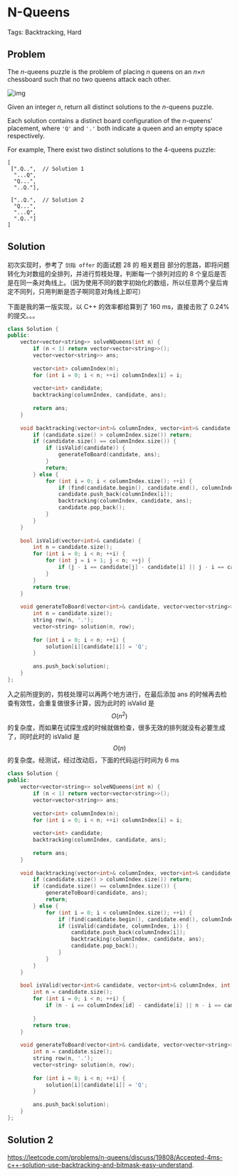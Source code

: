 # N-Queens

Tags: Backtracking, Hard

## Problem

The *n*-queens puzzle is the problem of placing *n* queens on an *n*×*n* chessboard such that no two queens attack each other.

![img](https://leetcode.com/static/images/problemset/8-queens.png)

Given an integer *n*, return all distinct solutions to the *n*-queens puzzle.

Each solution contains a distinct board configuration of the *n*-queens' placement, where `'Q'` and `'.'` both indicate a queen and an empty space respectively.

For example,
There exist two distinct solutions to the 4-queens puzzle:

```
[
 [".Q..",  // Solution 1
  "...Q",
  "Q...",
  "..Q."],

 ["..Q.",  // Solution 2
  "Q...",
  "...Q",
  ".Q.."]
]
```

## Solution

初次实现时，参考了 `剑指 offer` 的面试题 28 的 相关题目 部分的思路，即将问题转化为对数组的全排列，并进行剪枝处理，判断每一个排列对应的 8 个皇后是否是在同一条对角线上。（因为使用不同的数字初始化的数组，所以任意两个皇后肯定不同列，只用判断是否子啊同意对角线上即可）

下面是我的第一版实现，以 C++ 的效率都给算到了 160 ms，直接击败了 0.24% 的提交。。。

```cpp
class Solution {
public:
    vector<vector<string>> solveNQueens(int n) {
        if (n < 1) return vector<vector<string>>();
        vector<vector<string>> ans;
        
        vector<int> columnIndex(n);
        for (int i = 0; i < n; ++i) columnIndex[i] = i;
        
        vector<int> candidate;
        backtracking(columnIndex, candidate, ans);
        
        return ans;
    }
    
    void backtracking(vector<int>& columnIndex, vector<int>& candidate, vector<vector<string>>& ans) {
        if (candidate.size() > columnIndex.size()) return;
        if (candidate.size() == columnIndex.size()) {
            if (isValid(candidate)) {
                generateToBoard(candidate, ans);
            }
            return;
        } else {
            for (int i = 0; i < columnIndex.size(); ++i) {
                if (find(candidate.begin(), candidate.end(), columnIndex[i]) != candidate.end()) continue;
                candidate.push_back(columnIndex[i]);
                backtracking(columnIndex, candidate, ans);
                candidate.pop_back();
            }
        }
    }
    
    bool isValid(vector<int>& candidate) {
        int n = candidate.size();
        for (int i = 0; i < n; ++i) {
            for (int j = i + 1; j < n; ++j) {
                if (j - i == candidate[j] - candidate[i] || j - i == candidate[i] - candidate[j]) return false;
            }
        }
        return true;
    }
    
    void generateToBoard(vector<int>& candidate, vector<vector<string>>& ans) {
        int n = candidate.size();
        string row(n, '.');
        vector<string> solution(n, row);
        
        for (int i = 0; i < n; ++i) {
            solution[i][candidate[i]] = 'Q';
        }
        
        ans.push_back(solution);
    }
};
```

 入之前所提到的，剪枝处理可以再两个地方进行，在最后添加 ans 的时候再去检查有效性，会重复做很多计算，因为此时的 isValid 是 $$O(n^2)$$ 的复杂度，而如果在试探生成的时候就做检查，很多无效的排列就没有必要生成了，同时此时的 isValid 是 $$O(n)$$ 的复杂度。经测试，经过改动后，下面的代码运行时间为 6 ms

```cpp
class Solution {
public:
    vector<vector<string>> solveNQueens(int n) {
        if (n < 1) return vector<vector<string>>();
        vector<vector<string>> ans;
        
        vector<int> columnIndex(n);
        for (int i = 0; i < n; ++i) columnIndex[i] = i;
        
        vector<int> candidate;
        backtracking(columnIndex, candidate, ans);
        
        return ans;
    }
    
    void backtracking(vector<int>& columnIndex, vector<int>& candidate, vector<vector<string>>& ans) {
        if (candidate.size() > columnIndex.size()) return;
        if (candidate.size() == columnIndex.size()) {
            generateToBoard(candidate, ans);
            return;
        } else {
            for (int i = 0; i < columnIndex.size(); ++i) {
                if (find(candidate.begin(), candidate.end(), columnIndex[i]) != candidate.end()) continue;
                if (isValid(candidate, columnIndex, i)) {
                    candidate.push_back(columnIndex[i]);
                    backtracking(columnIndex, candidate, ans);
                    candidate.pop_back();
                }
            }
        }
    }
    
    bool isValid(vector<int>& candidate, vector<int>& columnIndex, int id) {
        int n = candidate.size();
        for (int i = 0; i < n; ++i) {
            if (n - i == columnIndex[id] - candidate[i] || n - i == candidate[i] - columnIndex[id]) return false;
            
        }
        return true;
    }
    
    void generateToBoard(vector<int>& candidate, vector<vector<string>>& ans) {
        int n = candidate.size();
        string row(n, '.');
        vector<string> solution(n, row);
        
        for (int i = 0; i < n; ++i) {
            solution[i][candidate[i]] = 'Q';
        }
        
        ans.push_back(solution);
    }
};
```

## Solution 2 

https://leetcode.com/problems/n-queens/discuss/19808/Accepted-4ms-c++-solution-use-backtracking-and-bitmask-easy-understand.